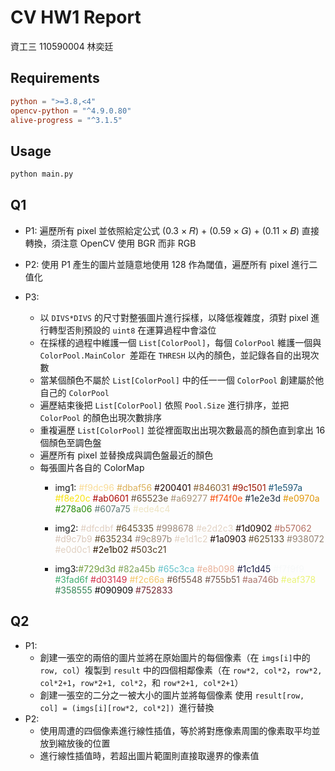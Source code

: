 # CV HW1 Report

資工三 110590004 林奕廷
## Requirements
```toml
python = ">=3.8,<4"
opencv-python = "^4.9.0.80"
alive-progress = "^3.1.5"
```
## Usage
```bash
python main.py
```
## Q1

+ P1: 遍歷所有 pixel 並依照給定公式 (0.3 × 𝑅) + (0.59 × 𝐺) + (0.11 × 𝐵) 直接轉換，須注意 OpenCV 使用 BGR 而非 RGB
+ P2: 使用 P1 產生的圖片並隨意地使用 128 作為閾值，遍歷所有 pixel 進行二值化
+ P3:

  + 以 `DIVS*DIVS` 的尺寸對整張圖片進行採樣，以降低複雜度，須對 pixel 進行轉型否則預設的 `uint8` 在運算過程中會溢位
  + 在採樣的過程中維護一個 `List[ColorPool]`，每個 `ColorPool` 維護一個與   `ColorPool.MainColor `差距在 `THRESH` 以內的顏色，並記錄各自的出現次數
  + 當某個顏色不屬於 `List[ColorPool]` 中的任一一個 `ColorPool` 創建屬於他自己的 `ColorPool`
  + 遍歷結束後把 `List[ColorPool]` 依照 `Pool.Size` 進行排序，並把 `ColorPool` 的顏色出現次數排序
  + 重複遍歷  `List[ColorPool]` 並從裡面取出出現次數最高的顏色直到拿出 16 個顏色至調色盤
  + 遍歷所有 pixel 並替換成與調色盤最近的顏色
  + 每張圖片各自的 ColorMap
    + img1: <span style="color: #f9dc96;">#f9dc96</span> <span style="color: #dbaf56;">#dbaf56</span> <span style="color: #200401;">#200401</span> <span style="color: #846031;">#846031</span> <span style="color: #9c1501;">#9c1501</span> <span style="color: #1e597a;">#1e597a</span> <span style="color: #f8e20c;">#f8e20c</span> <span style="color: #ab0601;">#ab0601</span> <span style="color: #65523e;">#65523e</span> <span style="color: #a69277;">#a69277</span> <span style="color: #f74f0e;">#f74f0e</span> <span style="color: #1e2e3d;">#1e2e3d</span> <span style="color: #e0970a;">#e0970a</span> <span style="color: #278a06;">#278a06</span> <span style="color: #607a75;">#607a75</span> <span style="color: #ede4c4;">#ede4c4</span>

    + img2: <span style="color: #dfcdbf;">#dfcdbf</span> <span style="color: #645335;">#645335</span> <span style="color: #998678;">#998678</span> <span style="color: #e2d2c3;">#e2d2c3</span> <span style="color: #1d0902;">#1d0902</span> <span style="color: #b57062;">#b57062</span> <span style="color: #d9c7b9;">#d9c7b9</span> <span style="color: #635234;">#635234</span> <span style="color: #9c897b;">#9c897b</span> <span style="color: #e1d1c2;">#e1d1c2</span> <span style="color: #1a0903;">#1a0903</span> <span style="color: #625133;">#625133</span> <span style="color: #938072;">#938072</span> <span style="color: #e0d0c1;">#e0d0c1</span> <span style="color: #2e1b02;">#2e1b02</span> <span style="color: #503c21;">#503c21</span>


    + img3:<span style="color: #729d3d;">#729d3d</span> <span style="color: #82a45b;">#82a45b</span> <span style="color: #65c3ca;">#65c3ca</span> <span style="color: #e8b098;">#e8b098</span> <span style="color: #1c1d45;">#1c1d45</span> <span style="color: #f7f9f9;">#f7f9f9</span> <span style="color: #3fad6f;">#3fad6f</span> <span style="color: #d03149;">#d03149</span> <span style="color: #f2c66a;">#f2c66a</span> <span style="color: #6f5548;">#6f5548</span> <span style="color: #755b51;">#755b51</span> <span style="color: #aa746b;">#aa746b</span> <span style="color: #eaf378;">#eaf378</span> <span style="color: #358555;">#358555</span> <span style="color: #090909;">#090909</span> <span style="color: #752833;">#752833</span>


## Q2

+ P1:
  + 創建一張空的兩倍的圖片並將在原始圖片的每個像素（在 `imgs[i]`中的 `row, col`）複製到 `result` 中的四個相鄰像素（在 `row*2, col*2`，`row*2, col*2+1`，`row*2+1, col*2`，和 `row*2+1, col*2+1`）
  + 創建一張空的二分之一被大小的圖片並將每個像素 使用 `result[row, col] = (imgs[i][row*2, col*2]) `進行替換
+ P2:
  + 使用周遭的四個像素進行線性插值，等於將對應像素周圍的像素取平均並放到縮放後的位置
  + 進行線性插值時，若超出圖片範圍則直接取邊界的像素值
